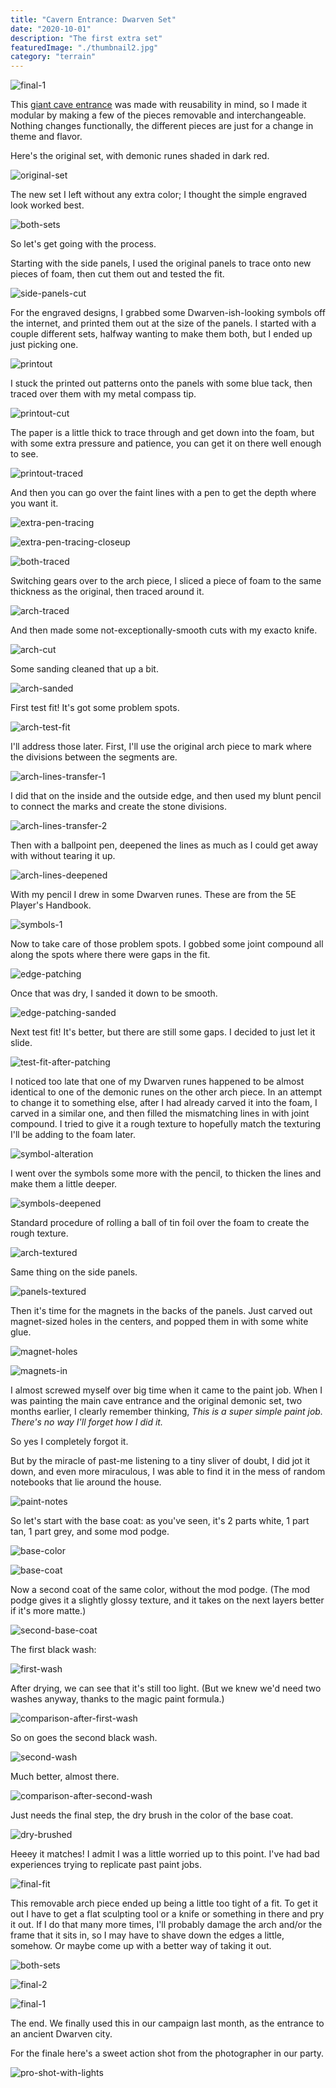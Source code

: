 ```yaml
---
title: "Cavern Entrance: Dwarven Set"
date: "2020-10-01"
description: "The first extra set"
featuredImage: "./thumbnail2.jpg" 
category: "terrain"
---
```


![final-1](final-1.jpg)

This [giant cave entrance](../cavern-entrance-part-1/) was made with reusability in mind, so I made it modular by making a few of the pieces removable and interchangeable. Nothing changes functionally, the different pieces are just for a change in theme and flavor.

Here's the original set, with demonic runes shaded in dark red.

![original-set](original-set.jpg)

The new set I left without any extra color; I thought the simple engraved look worked best.

![both-sets](both-sets.jpg)

So let's get going with the process.

Starting with the side panels, I used the original panels to trace onto new pieces of foam, then cut them out and tested the fit.

![side-panels-cut](side-panels-cut.jpg)

For the engraved designs, I grabbed some Dwarven-ish-looking symbols off the internet, and printed them out at the size of the panels. I started with a couple different sets, halfway wanting to make them both, but I ended up just picking one.

![printout](printout.jpg)

I stuck the printed out patterns onto the panels with some blue tack, then traced over them with my metal compass tip.

![printout-cut](printout-cut.jpg)

The paper is a little thick to trace through and get down into the foam, but with some extra pressure and patience, you can get it on there well enough to see.

![printout-traced](printout-traced.jpg)

And then you can go over the faint lines with a pen to get the depth where you want it.

![extra-pen-tracing](extra-pen-tracing.jpg)

![extra-pen-tracing-closeup](extra-pen-tracing-closeup.jpg)

![both-traced](both-traced.jpg)

Switching gears over to the arch piece, I sliced a piece of foam to the same thickness as the original, then traced around it.

![arch-traced](arch-traced.jpg)

And then made some not-exceptionally-smooth cuts with my exacto knife.

![arch-cut](arch-cut.jpg)

Some sanding cleaned that up a bit.

![arch-sanded](arch-sanded.jpg)

First test fit! It's got some problem spots.

![arch-test-fit](arch-test-fit.jpg)

I'll address those later. First, I'll use the original arch piece to mark where the divisions between the segments are.

![arch-lines-transfer-1](arch-lines-transfer-1.jpg)

I did that on the inside and the outside edge, and then used my blunt pencil to connect the marks and create the stone divisions.

![arch-lines-transfer-2](arch-lines-transfer-2.jpg)

Then with a ballpoint pen, deepened the lines as much as I could get away with without tearing it up.

![arch-lines-deepened](arch-lines-deepened.jpg)

With my pencil I drew in some Dwarven runes. These are from the 5E Player's Handbook.

![symbols-1](symbols-1.jpg)

Now to take care of those problem spots. I gobbed some joint compound all along the spots where there were gaps in the fit.

![edge-patching](edge-patching.jpg)

Once that was dry, I sanded it down to be smooth.

![edge-patching-sanded](edge-patching-sanded.jpg)

Next test fit! It's better, but there are still some gaps. I decided to just let it slide.

![test-fit-after-patching](test-fit-after-patching.jpg)

I noticed too late that one of my Dwarven runes happened to be almost identical to one of the demonic runes on the other arch piece. In an attempt to change it to something else, after I had already carved it into the foam, I carved in a similar one, and then filled the mismatching lines in with joint compound. I tried to give it a rough texture to hopefully match the texturing I'll be adding to the foam later.

![symbol-alteration](symbol-alteration.jpg)

I went over the symbols some more with the pencil, to thicken the lines and make them a little deeper.

![symbols-deepened](symbols-deepened.jpg)

Standard procedure of rolling a ball of tin foil over the foam to create the rough texture.

![arch-textured](arch-textured.jpg)

Same thing on the side panels.

![panels-textured](panels-textured.jpg)

Then it's time for the magnets in the backs of the panels. Just carved out magnet-sized holes in the centers, and popped them in with some white glue.

![magnet-holes](magnet-holes.jpg)

![magnets-in](magnets-in.jpg)

I almost screwed myself over big time when it came to the paint job. When I was painting the main cave entrance and the original demonic set, two months earlier, I clearly remember thinking, _This is a super simple paint job. There's no way I'll forget how I did it._ 

So yes I completely forgot it. 

But by the miracle of past-me listening to a tiny sliver of doubt, I did jot it down, and even more miraculous, I was able to find it in the mess of random notebooks that lie around the house.   

![paint-notes](paint-notes.jpg)

So let's start with the base coat: as you've seen, it's 2 parts white, 1 part tan, 1 part grey, and some mod podge.

![base-color](base-color.jpg)

![base-coat](base-coat.jpg)

Now a second coat of the same color, without the mod podge. (The mod podge gives it a slightly glossy texture, and it takes on the next layers better if it's more matte.)

![second-base-coat](second-base-coat.jpg)

The first black wash:

![first-wash](first-wash.jpg)

After drying, we can see that it's still too light. (But we knew we'd need two washes anyway, thanks to the magic paint formula.)

![comparison-after-first-wash](comparison-after-first-wash.jpg)

So on goes the second black wash.

![second-wash](second-wash.jpg)

Much better, almost there.

![comparison-after-second-wash](comparison-after-second-wash.jpg)

Just needs the final step, the dry brush in the color of the base coat.

![dry-brushed](dry-brushed.jpg)

Heeey it matches! I admit I was a little worried up to this point. I've had bad experiences trying to replicate past paint jobs.

![final-fit](final-fit.jpg)

This removable arch piece ended up being a little too tight of a fit. To get it out I have to get a flat sculpting tool or a knife or something in there and pry it out. If I do that many more times, I'll probably damage the arch and/or the frame that it sits in, so I may have to shave down the edges a little, somehow. Or maybe come up with a better way of taking it out.

![both-sets](both-sets.jpg)

![final-2](final-2.jpg)

![final-1](final-1.jpg)

The end. We finally used this in our campaign last month, as the entrance to an ancient Dwarven city.

For the finale here's a sweet action shot from the photographer in our party. 

![pro-shot-with-lights](pro-shot-with-lights.jpg)

